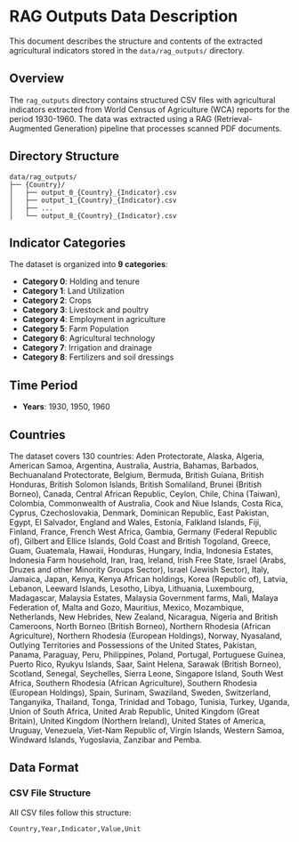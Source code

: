 # RAG Outputs Data Description

This document describes the structure and contents of the extracted agricultural indicators stored in the `data/rag_outputs/` directory.

## Overview

The `rag_outputs` directory contains structured CSV files with agricultural indicators extracted from World Census of Agriculture (WCA) reports for the period 1930-1960. The data was extracted using a RAG (Retrieval-Augmented Generation) pipeline that processes scanned PDF documents.

## Directory Structure

```
data/rag_outputs/
├── {Country}/
│   ├── output_0_{Country}_{Indicator}.csv
│   ├── output_1_{Country}_{Indicator}.csv
│   ├── ...
│   └── output_8_{Country}_{Indicator}.csv
```

## Indicator Categories

The dataset is organized into **9 categories**:

- **Category 0**: Holding and tenure
- **Category 1**: Land Utilization
- **Category 2**: Crops 
- **Category 3**: Livestock and poultry
- **Category 4**: Employment in agriculture
- **Category 5**: Farm Population
- **Category 6**: Agricultural technology
- **Category 7**: Irrigation and drainage
- **Category 8**: Fertilizers and soil dressings

## Time Period

- **Years**: 1930, 1950, 1960

## Countries

The dataset covers 130 countries: Aden Protectorate, Alaska, Algeria, American Samoa, Argentina, Australia, Austria, Bahamas, Barbados, Bechuanaland Protectorate, Belgium, Bermuda, British Guiana, British Honduras, British Solomon Islands, British Somaliland, Brunei (British Borneo), Canada, Central African Republic, Ceylon, Chile, China (Taiwan), Colombia, Commonwealth of Australia, Cook and Niue Islands, Costa Rica, Cyprus, Czechoslovakia, Denmark, Dominican Republic, East Pakistan, Egypt, El Salvador, England and Wales, Estonia, Falkland Islands, Fiji, Finland, France, French West Africa, Gambia, Germany (Federal Republic of), Gilbert and Ellice Islands, Gold Coast and British Togoland, Greece, Guam, Guatemala, Hawaii, Honduras, Hungary, India, Indonesia Estates, Indonesia Farm household, Iran, Iraq, Ireland, Irish Free State, Israel (Arabs, Druzes and other Minority Groups Sector), Israel (Jewish Sector), Italy, Jamaica, Japan, Kenya, Kenya African holdings, Korea (Republic of), Latvia, Lebanon, Leeward Islands, Lesotho, Libya, Lithuania, Luxembourg, Madagascar, Malaysia Estates, Malaysia Government farms, Mali, Malaya Federation of, Malta and Gozo, Mauritius, Mexico, Mozambique, Netherlands, New Hebrides, New Zealand, Nicaragua, Nigeria and British Cameroons, North Borneo (British Borneo), Northern Rhodesia (African Agriculture), Northern Rhodesia (European Holdings), Norway, Nyasaland, Outlying Territories and Possessions of the United States, Pakistan, Panama, Paraguay, Peru, Philippines, Poland, Portugal, Portuguese Guinea, Puerto Rico, Ryukyu Islands, Saar, Saint Helena, Sarawak (British Borneo), Scotland, Senegal, Seychelles, Sierra Leone, Singapore Island, South West Africa, Southern Rhodesia (African Agriculture), Southern Rhodesia (European Holdings), Spain, Surinam, Swaziland, Sweden, Switzerland, Tanganyika, Thailand, Tonga, Trinidad and Tobago, Tunisia, Turkey, Uganda, Union of South Africa, United Arab Republic, United Kingdom (Great Britain), United Kingdom (Northern Ireland), United States of America, Uruguay, Venezuela, Viet-Nam Republic of, Virgin Islands, Western Samoa, Windward Islands, Yugoslavia, Zanzibar and Pemba.

## Data Format

### CSV File Structure

All CSV files follow this structure:

```csv
Country,Year,Indicator,Value,Unit
```


